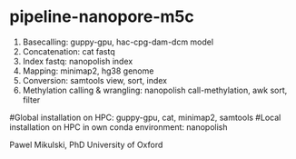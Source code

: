 # pipeline-nanopore-m5c

1. Basecalling: guppy-gpu, hac-cpg-dam-dcm model
2. Concatenation: cat fastq
3. Index fastq: nanopolish index
4. Mapping: minimap2, hg38 genome
5. Conversion: samtools view, sort, index
6. Methylation calling & wrangling: nanopolish call-methylation, awk sort, filter

#Global installation on HPC: guppy-gpu, cat, minimap2, samtools
#Local installation on HPC in own conda environment: nanopolish

Pawel Mikulski, PhD
University of Oxford
